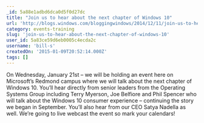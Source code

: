 ```yaml
---
_id: 5a88e1adbd6dca0d5f0d27dc
title: "Join us to hear about the next chapter of Windows 10"
url: 'http://blogs.windows.com/bloggingwindows/2014/12/11/join-us-to-hear-about-the-next-chapter-of-windows-10/'
category: events-training
slug: 'join-us-to-hear-about-the-next-chapter-of-windows-10'
user_id: 5a83ce59d6eb0005c4ecda2c
username: 'bill-s'
createdOn: '2015-01-09T20:52:14.000Z'
tags: []
---
```


On Wednesday, January 21st – we will be holding an event here on Microsoft’s Redmond campus where we will talk about the next chapter of Windows 10. You’ll hear directly from senior leaders from the Operating Systems Group including Terry Myerson, Joe Belfiore and Phil Spencer who will talk about the Windows 10 consumer experience – continuing the story we began in September. You’ll also hear from our CEO Satya Nadella as well. We’re going to live webcast the event so mark your calendars!

